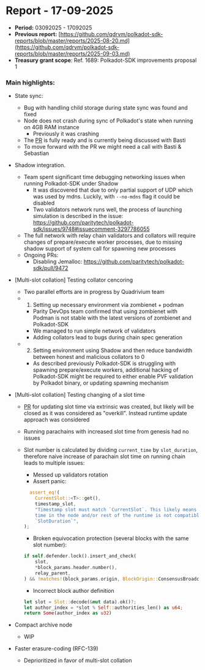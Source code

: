 # Report - 17-09-2025

* **Period:** 03092025 - 17092025
* **Previous report:** [https://github.com/qdrvm/polkadot-sdk-reports/blob/master/reports/2025-08-20.md](https://github.com/qdrvm/polkadot-sdk-reports/blob/master/reports/2025-09-03.md)
* **Treasury grant scope**: Ref. 1689: Polkadot-SDK improvements proposal 1

### Main highlights:

* State sync:
  * Bug with handling child storage during state sync was found and fixed
  * Node does not crash during sync of Polkadot's state when running on 4GB RAM instance
    * Previously it was crashing
  * The [PR](https://github.com/paritytech/polkadot-sdk/pull/9247) is fully ready and is currently being discussed with Basti
  * To move forward with the PR we might need a call with Basti & Sebastian
* Shadow integration.
  * Team spent significant time debugging networking issues when running Polkadot-SDK under Shadow
    * It was discovered that due to only partial support of UDP which was used by mdns. Luckily, with `--no-mdns` flag it could be disabled
    * Two validators network runs well, the process of launching simulation is described in the issue: https://github.com/paritytech/polkadot-sdk/issues/9748#issuecomment-3297786055
  * The full network with relay chain validators and collators will require changes of prepare/execute worker processes, due to missing shadow support of system call for spawning new processes
  * Ongoing PRs:
    * Disabling Jemalloc: https://github.com/paritytech/polkadot-sdk/pull/9472
* [Multi-slot collation] Testing collator cencoring
  * Two parallel efforts are in progress by Quadrivium team
  * 1. Setting up necessary environment via zombienet + podman
    * Parity DevOps team confirmed that using zombienet with Podman is not stable with the latest versions of zombienet and Polkadot-SDK
    * We managed to run simple network of validators
    * Adding collators lead to bugs during chain spec generation
  * 2. Setting environment using Shadow and then reduce bandwidth between honest and malicious collators to 0
    * As described previously Polkadot-SDK is struggling with spawning prepare/execute workers, additional hacking of Polkadot-SDK might be required to either enable PVF validation by Polkadot binary, or updating spawning mechanism
* [Multi-slot collation] Testing changing of a slot time
  * [PR](https://github.com/paritytech/polkadot-sdk/pull/9690) for updating slot time via extrinsic was created, but likely will be closed as it was considered as "overkill". Instead runtime update approach was considered
  * Running parachains with increased slot time from genesis had no issues
  * Slot number is calculated by dividing `current_time` by `slot_duration`, therefore naive increase of parachain slot time on running chain leads to multiple issues:
    * Messed up validators rotation
    * Assert panic: 
    ```rust
      assert_eq!(
        CurrentSlot::<T>::get(),
        timestamp_slot,
        "Timestamp slot must match `CurrentSlot`. This likely means that the configured block \
        time in the node and/or rest of the runtime is not compatible with Aura's \
        `SlotDuration`",
    );
    ```
    
    * Broken equivocation protection (several blocks with the same slot number):
    ```rust
    if self.defender.lock().insert_and_check(
        slot,
        *block_params.header.number(),
        relay_parent,
    ) && !matches!(block_params.origin, BlockOrigin::ConsensusBroadcast)
    ```
    * Incorrect block author definition
    ```rust
    let slot = Slot::decode(&mut data).ok()?;
    let author_index = *slot % Self::authorities_len() as u64;
    return Some(author_index as u32)
    ```

* Compact archive node
  * WIP
* Faster erasure-coding (RFC-139)
  * Deprioritized in favor of multi-slot collation
 

